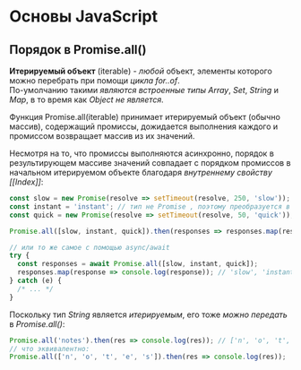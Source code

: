 # Основы JavaScript

##
## Порядок в Promise.all()

**Итерируемый объект** (iterable) - *любой* объект, элементы которого можно перебрать при помощи *цикла for..of*.  
По-умолчанию такими *являются встроенные типы Array*, *Set*, *String* и *Map*, в то время как *Object не является*.

Функция Promise.all(iterable) принимает итерируемый объект (обычно массив), содержащий промиссы, дожидается выполнения каждого и промиссом возвращает массив из их значений.

Несмотря на то, что промиссы выполняются асинхронно, порядок в результирующем массиве значений совпадает с порядком промиссов в начальном итерируемом объекте благодаря *внутреннему свойству [[Index]]*:
```js
const slow = new Promise(resolve => setTimeout(resolve, 250, 'slow'));
const instant = 'instant'; // тип не Promise , поэтому преобразуется в Promise.resolve('instant')
const quick = new Promise(resolve => setTimeout(resolve, 50, 'quick'));

Promise.all([slow, instant, quick]).then(responses => responses.map(response => console.log(response)));

// или то же самое с помощью async/await
try {
  const responses = await Promise.all([slow, instant, quick]);
  responses.map(response => console.log(response)); // 'slow', 'instant', 'quick'
} catch (e) {
  /* ... */
}

```

Поскольку тип *String* является *итерируемым*, его тоже *можно передать* в *Promise.all()*:
```js
Promise.all('notes').then(res => console.log(res)); // ['n', 'o', 't', 'e', 's']
// что эквивалентно:
Promise.all(['n', 'o', 't', 'e', 's']).then(res => console.log(res));
```
